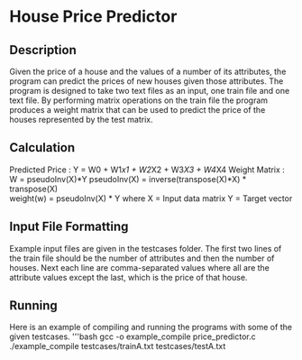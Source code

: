 # House Price Predictor

## Description
Given the price of a house and the values of a number of its attributes, the program can predict the prices of new houses given those attributes. The program is designed to take two text files as an input, one train file and one text file. By performing matrix operations on the train file the program produces a weight matrix that can be used to predict the price of the houses represented by the test matrix. 

## Calculation
Predicted Price : Y = W0 + W1*x1 + W2*X2 + W3*X3 + W4*X4
Weight Matrix : W = pseudoInv(X)*Y
pseudoInv(X) = inverse(transpose(X)*X) * transpose(X)  
weight(w) = pseudoInv(X) * Y
        where   X = Input data matrix
                Y = Target vector

## Input File Formatting
Example input files are given in the testcases folder. The first two lines of the train file should be the number of attributes and then the number of houses. Next each line are comma-separated values where all are the attribute values except the last, which is the price of that house. 

## Running
Here is an example of compiling and running the programs with some of the given testcases.
'''bash
gcc -o example_compile price_predictor.c
./example_compile testcases/trainA.txt testcases/testA.txt
